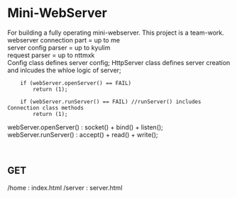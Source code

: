 # Mini-WebServer

For building a fully operating mini-webserver.
This project is a team-work.
<br>
webserver connection part = up to me
<br>
server config parser = up to kyulim
<br>
request parser = up to nttmxk
<br>
Config class defines server config;
HttpServer class defines server creation and inlcudes the whloe logic of server;

```
	if (webServer.openServer() == FAIL)
		return (1);

	if (webServer.runServer() == FAIL) //runServer() includes Connection class methods
		return (1);
```
webServer.openServer() : socket() + bind() + listen();
webServer.runServer() : accept() + read() + write();

<br>
<h2> GET </h2>
/home : index.html
/server : server.html

